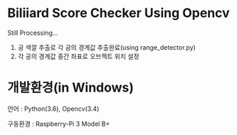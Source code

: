 # Biliiard Score Checker Using Opencv

Still Processing...
1. 공 색깔 추출로 각 공의 경계값 추출완료(using range_detector.py)
2. 각 공의 경계값 중간 좌표로 오브젝트 위치 설정

# 개발환경(in Windows)

 언어 : Python(3.6), Opencv(3.4)
 
 구동환경 : Raspberry-Pi 3 Model B+
